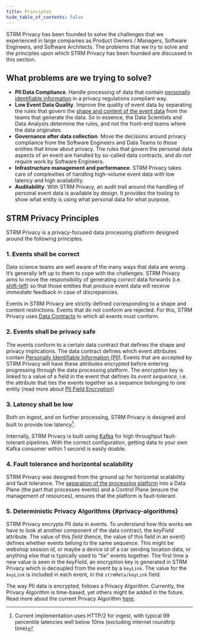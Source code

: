 ```yaml
---
title: Principles
hide_table_of_contents: false
---
```


STRM Privacy has been founded to solve the challenges that we experienced in large companies as Product Owners /
Managers,
Software Engineers, and Software Architects. The problems that we try to solve and the principles upon which STRM
Privacy
has been founded are discussed in this section.

## What problems are we trying to solve?

- **PII Data Compliance**. Handle processing of data that contain [personally
  identifiable information](./02-pii.md) in a privacy regulations compliant way.
- **Low Event Data Quality**. Improve the quality of event data by separating the rules that govern
  the [shape and content of the event data](docs/02-concepts/02-data-contracts/index.md)
  from the teams that generate the data. So in essence, the Data Scientists and
  Data Analysts determine the rules, and not the front-end teams where the
  data originates.
- **Governance after data collection**. Move the decisions around privacy compliance from the
  Software Engineers and Data Teams to those entities that know about
  privacy. The rules that govern the personal data aspects of an event
  are handled by so-called data contracts, and *do not* require work
  by Software Engineers.
- **Infrastructure management and performance**. STRM Privacy takes care of complexities of handling high-volume
  event data with low latency and high availability.
- **Auditability**. With STRM Privacy, an audit trail around the
  handling of personal event data is available by design. It provides the tooling to show
  what entity is using what personal data for what purpose.

## STRM Privacy Principles

STRM Privacy is a privacy-focused data processing platform designed around the following
principles.

### 1. Events shall be correct

Data science teams are well aware of the many ways that data
are wrong. It’s generally left up to them to cope with the challenges.
STRM Privacy aims to move the responsibility of
generating *correct* data forwards (i.e. [shift-left](https://dzone.com/articles/the-shift-left-principle-and-devops-1))
so that those entities that produce event data will receive *immediate* feedback in case of discrepancies.

Events in STRM Privacy are strictly defined corresponding to a shape and content restrictions.
Events that do not conform are rejected. For this, STRM Privacy uses
[Data Contracts](docs/02-concepts/02-data-contracts/index.md) to which all events
must conform.

### 2. Events shall be privacy safe

The events conform to a certain data contract that defines the shape and privacy implications. The data contract defines which
event attributes contain [Personally Identifiable Information
(PII)](./02-pii.md). Events that are
accepted by STRM Privacy will have these attributes encrypted before
entering progressing through the data processing platform. The encryption key is linked to a value of a field in the
event that defines its *event sequence*, i.e. the attribute that ties
the events together as a sequence belonging to one entity (read more
about [PII Field Encryption](docs/02-concepts/01-data-processing/01-pii-field-encryption.md))

### 3. Latency shall be low

Both on ingest, and on further processing, STRM Privacy is designed and
built to provide low latency[^1].

Internally, STRM Privacy is built using [Kafka](https://kafka.apache.org/) for high throughput
fault-tolerant pipelines. With the correct configuration, getting data to your own Kafka consumer within 1 second is
easily doable.

### 4. Fault tolerance and horizontal scalability

STRM Privacy was designed from the ground up for horizontal scalability
and fault tolerance. The [separation of the processing platform](docs/02-concepts/03-deployment-modes/index.md) into
a Data Plane (the part that processes events) and a Control Plane (ensure the management of resources),
ensures that the platform is fault-tolerant.

### 5. Deterministic Privacy Algorithms {#privacy-algorithms}

STRM Privacy encrypts PII data in events. To understand how this works
we have to look at another component of the data contract, the *keyField* attribute.
The value of this _field_ (hence, the value of this field in an event) defines
whether events belong to the same sequence. This might be webshop session id,
or maybe a device id of a car sending location data, or anything else that is typically used to "tie" events together.
The first time a new value is seen in the *keyField*, an
encryption key is generated in STRM Privacy which is decoupled from the event by a `keyLink`. The value for the
`keyLink` is included in each event, in the `strmMeta/keyLink` field.

The way PII data is encrypted, follows a Privacy Algorithm. Currently, the Privacy Algorithm is time-based, yet others
might be added in the future. Read more about the current Privacy Algorithm [here](docs/02-concepts/01-data-processing/01-pii-field-encryption.md).

[^1]: Current implementation uses HTTP/2 for
ingest, with typical 99 percentile latencies well below 10ms (excluding internet roundtrip time)
